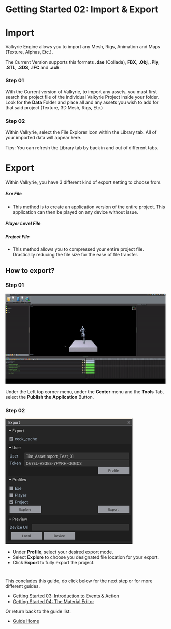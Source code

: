 # Getting Started 02: Import & Export

# Import
Valkyrie Engine allows you to import any Mesh, Rigs, Animation and Maps (Texture, Alphas, Etc.). 

The Current Version supports this formats
**.dae** (Collada), **FBX**, **.Obj**, **.Ply**, **.STL**, **.3DS**, **.IFC** and **.ach**.

### Step 01 
With the Current version of Valkyrie, to import any assets, you must first search the project file of the individual Valkyrie Project inside your folder.
Look for the **Data** Folder and place all and any assets you wish to add for that said project (Texture, 3D Mesh, Rigs, Etc.) 

### Step 02
Within Valkyrie, select the File Explorer Icon within the Library tab. All of your imported data will appear here.

Tips: You can refresh the Library tab by back in and out of different tabs.  

# Export
Within Valkyrie, you have 3 different kind of export setting to choose from.

##### Exe File 
* This method is to create an application version of the entire project. This application can then be played on any device without issue. 

##### Player Level File


##### Project File 
* This method allows you to compressed your entire project file. Drastically reducing the file size for the ease of file transfer.  

## How to export?
### Step 01

![Export_Gif_01](uploads/d8c53c79f732a89e5f8cce9dcec3d00b/Export_Gif_01.gif)


Under the Left top corner menu, under the **Center** menu and the **Tools** Tab, select the **Publish the Application** Button. 

### Step 02
![Export_Menu](uploads/3b18af499c6f57e1cfb3260b2129062d/Export_Menu.PNG)

* Under **Profile**, select your desired export mode. 
* Select **Explore** to choose you designated file location for your export.
* Click **Export** to fully export the project. 

#

This concludes this guide, do click below for the next step or for more different guides. 
- [Getting Started 03: Introduction to Events & Action](VlkGuides/getting-started-03-intro-events-n-actions)
- [Getting Started 04: The Material Editor](VlkGuides/Material-Editor)

Or return back to the guide list.
- [Guide Home](https://gitlab.talansoft.com/Pub/Wiki/wikis/home)

